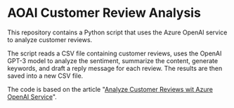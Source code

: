 # AOAI Customer Review Analysis
This repository contains a Python script that uses the Azure OpenAI service to analyze customer reviews. 

The script reads a CSV file containing customer reviews, uses the OpenAI GPT-3 model to analyze the sentiment, summarize the content, generate keywords, and draft a reply message for each review. The results are then saved into a new CSV file.

The code is based on the article "[Analyze Customer Reviews wit Azure OpenAI Service](https://medium.com/geekculture/analyze-customer-reviews-with-azure-openai-service-e46b18ff08c7)".

